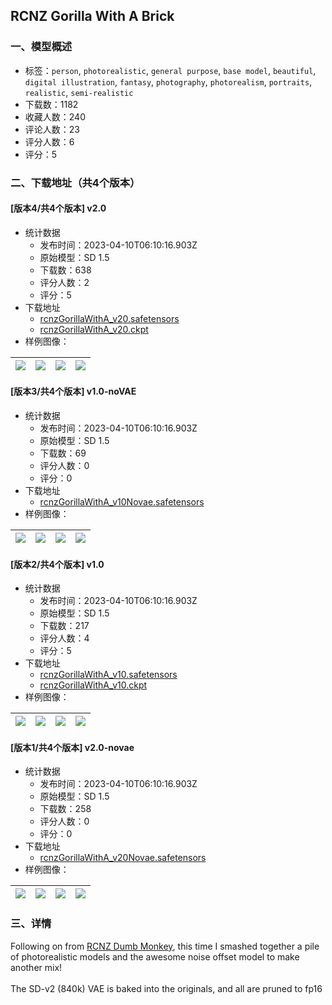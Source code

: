## RCNZ Gorilla With A Brick
### 一、模型概述

- 标签：`person`, `photorealistic`, `general purpose`, `base model`, `beautiful`, `digital illustration`, `fantasy`, `photography`, `photorealism`, `portraits`, `realistic`, `semi-realistic`
- 下载数：1182
- 收藏人数：240
- 评论人数：23
- 评分人数：6
- 评分：5

### 二、下载地址（共4个版本）

#### [版本4/共4个版本] v2.0

- 统计数据
  - 发布时间：2023-04-10T06:10:16.903Z
  - 原始模型：SD 1.5
  - 下载数：638
  - 评分人数：2
  - 评分：5
- 下载地址
  - [rcnzGorillaWithA_v20.safetensors](https://civitai.com/api/download/models/30989)
  - [rcnzGorillaWithA_v20.ckpt](https://civitai.com/api/download/models/30989?type=Pruned%20Model&format=PickleTensor&size=pruned&fp=fp16)
- 样例图像：

| <img src="https://image.civitai.com/xG1nkqKTMzGDvpLrqFT7WA/fe820273-3739-4e49-479b-836b92348700/width=450/352569.jpeg" /> | <img src="https://image.civitai.com/xG1nkqKTMzGDvpLrqFT7WA/a9ba2671-0ab2-4b7a-9203-b501d28e6d00/width=450/352557.jpeg" /> | <img src="https://image.civitai.com/xG1nkqKTMzGDvpLrqFT7WA/2b1917a6-6715-479c-3d03-1da7599c2300/width=450/352567.jpeg" /> | <img src="https://image.civitai.com/xG1nkqKTMzGDvpLrqFT7WA/c183818a-cefc-4d67-d733-bb99fd562700/width=450/352568.jpeg" /> |
| ---- | ---- | ---- | ---- |

#### [版本3/共4个版本] v1.0-noVAE

- 统计数据
  - 发布时间：2023-04-10T06:10:16.903Z
  - 原始模型：SD 1.5
  - 下载数：69
  - 评分人数：0
  - 评分：0
- 下载地址
  - [rcnzGorillaWithA_v10Novae.safetensors](https://civitai.com/api/download/models/30914)
- 样例图像：

| <img src="https://image.civitai.com/xG1nkqKTMzGDvpLrqFT7WA/67e85996-5ff1-41b7-2d88-7f723ba3b500/width=450/351590.jpeg" /> | <img src="https://image.civitai.com/xG1nkqKTMzGDvpLrqFT7WA/b66061b4-fed4-4a92-1ff0-f3d86a580900/width=450/351589.jpeg" /> | <img src="https://image.civitai.com/xG1nkqKTMzGDvpLrqFT7WA/88b3441d-3588-49ff-c93d-9a7c09de4700/width=450/351588.jpeg" /> | <img src="https://image.civitai.com/xG1nkqKTMzGDvpLrqFT7WA/8cbe5e9d-00d3-4d54-4e75-82edc82cda00/width=450/351587.jpeg" /> |
| ---- | ---- | ---- | ---- |

#### [版本2/共4个版本] v1.0

- 统计数据
  - 发布时间：2023-04-10T06:10:16.903Z
  - 原始模型：SD 1.5
  - 下载数：217
  - 评分人数：4
  - 评分：5
- 下载地址
  - [rcnzGorillaWithA_v10.safetensors](https://civitai.com/api/download/models/27168)
  - [rcnzGorillaWithA_v10.ckpt](https://civitai.com/api/download/models/27168?type=Model&format=PickleTensor&size=full&fp=fp16)
- 样例图像：

| <img src="https://image.civitai.com/xG1nkqKTMzGDvpLrqFT7WA/67e85996-5ff1-41b7-2d88-7f723ba3b500/width=450/299260.jpeg" /> | <img src="https://image.civitai.com/xG1nkqKTMzGDvpLrqFT7WA/b66061b4-fed4-4a92-1ff0-f3d86a580900/width=450/300465.jpeg" /> | <img src="https://image.civitai.com/xG1nkqKTMzGDvpLrqFT7WA/88b3441d-3588-49ff-c93d-9a7c09de4700/width=450/299258.jpeg" /> | <img src="https://image.civitai.com/xG1nkqKTMzGDvpLrqFT7WA/8cbe5e9d-00d3-4d54-4e75-82edc82cda00/width=450/300459.jpeg" /> |
| ---- | ---- | ---- | ---- |

#### [版本1/共4个版本] v2.0-novae

- 统计数据
  - 发布时间：2023-04-10T06:10:16.903Z
  - 原始模型：SD 1.5
  - 下载数：258
  - 评分人数：0
  - 评分：0
- 下载地址
  - [rcnzGorillaWithA_v20Novae.safetensors](https://civitai.com/api/download/models/33485)
- 样例图像：

| <img src="https://image.civitai.com/xG1nkqKTMzGDvpLrqFT7WA/8eabf6b7-d47c-4257-b9f8-442551b12800/width=450/381761.jpeg" /> | <img src="https://image.civitai.com/xG1nkqKTMzGDvpLrqFT7WA/a9ba2671-0ab2-4b7a-9203-b501d28e6d00/width=450/381760.jpeg" /> | <img src="https://image.civitai.com/xG1nkqKTMzGDvpLrqFT7WA/fe820273-3739-4e49-479b-836b92348700/width=450/381759.jpeg" /> | <img src="https://image.civitai.com/xG1nkqKTMzGDvpLrqFT7WA/2b1917a6-6715-479c-3d03-1da7599c2300/width=450/381758.jpeg" /> |
| ---- | ---- | ---- | ---- |


### 三、详情
<p>Following on from <a target="_blank" rel="ugc" href="https://civitai.com/models/21695/rcnzs-dumb-monkey">RCNZ Dumb Monkey</a>, this time I smashed together a pile of photorealistic models and the awesome noise offset model to make another mix!<br /><br />The SD-v2 (840k) VAE is baked into the originals, and all are pruned to fp16</p>